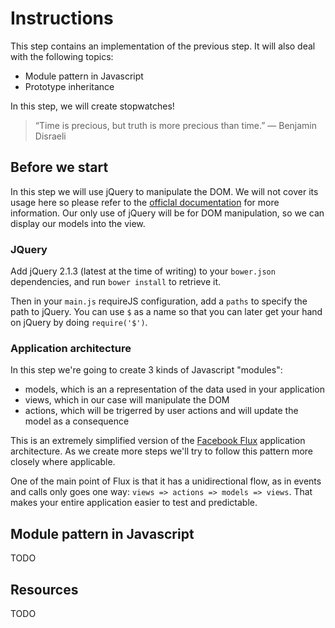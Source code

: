 # Instructions

This step contains an implementation of the previous step. It will also deal with the following topics:
* Module pattern in Javascript
* Prototype inheritance

In this step, we will create stopwatches!

> “Time is precious, but truth is more precious than time.” 
> ― Benjamin Disraeli

## Before we start

In this step we will use jQuery to manipulate the DOM. We will not cover its usage here so please refer to the [officlal documentation](http://api.jquery.com/) for more information. Our only use of jQuery will be for DOM manipulation, so we can display our models into the view.

### JQuery

Add jQuery 2.1.3 (latest at the time of writing) to your ```bower.json``` dependencies, and run ```bower install``` to retrieve it.

Then in your ```main.js``` requireJS configuration, add a ```paths``` to specify the path to jQuery. You can use ```$``` as a name so that you can later get your hand on jQuery by doing ```require('$')```.

### Application architecture

In this step we're going to create 3 kinds of Javascript "modules":
* models, which is an a representation of the data used in your application
* views, which in our case will manipulate the DOM
* actions, which will be trigerred by user actions and will update the model as a consequence

This is an extremely simplified version of the [Facebook Flux](https://facebook.github.io/flux/docs/overview.html#content) application architecture. As we create more steps we'll try to follow this pattern more closely where applicable.

One of the main point of Flux is that it has a unidirectional flow, as in events and calls only goes one way: ```views => actions => models => views```. That makes your entire application easier to test and predictable.

## Module pattern in Javascript

TODO

## Resources

TODO